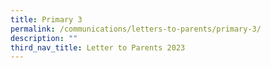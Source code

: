 ```yaml
---
title: Primary 3
permalink: /communications/letters-to-parents/primary-3/
description: ""
third_nav_title: Letter to Parents 2023
---
```



